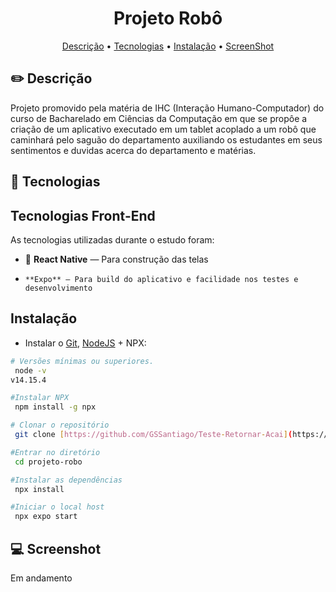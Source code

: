 <h1 align="center">
   Projeto Robô
</h1>

<p align="center">
 <a href="#pencil2-descrição">Descrição</a> •
 <a href="#rocket-tecnologias">Tecnologias</a> •
 <a href="#instalação">Instalação</a> •
 <a href="#computer-screenshot">ScreenShot</a>
</p>

## :pencil2: Descrição

  Projeto promovido pela matéria de IHC (Interação Humano-Computador) do curso de Bacharelado em Ciências da Computação
  em que se propôe a criação de um aplicativo executado em um tablet acoplado a um robô que caminhará pelo saguão do departamento
  auxiliando os estudantes em seus sentimentos e duvidas acerca do departamento e matérias.

## :rocket: Tecnologias
## Tecnologias Front-End

As tecnologias utilizadas durante o estudo foram:

- 💠 **React Native** — Para construção das telas
-     **Expo** — Para build do aplicativo e facilidade nos testes e desenvolvimento


## Instalação

-  Instalar o [Git](https://git-scm.com/), [NodeJS](https://nodejs.org/pt-br/download/) + NPX:

```bash
# Versões mínimas ou superiores.
 node -v
v14.15.4

#Instalar NPX
 npm install -g npx
```

```bash
# Clonar o repositório
 git clone [https://github.com/GSSantiago/Teste-Retornar-Acai](https://github.com/GSSantiago/projeto-robo.git)

#Entrar no diretório
 cd projeto-robo

#Instalar as dependências
 npx install

#Iniciar o local host
 npx expo start
```

## :computer: Screenshot

Em andamento




